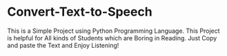 # Convert-Text-to-Speech
This is a Simple Project using Python Programming Language. This Project is helpful for All kinds of Students which are Boring in Reading. Just Copy and paste the Text and Enjoy Listening!

